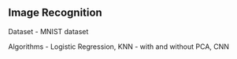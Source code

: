 ## Image Recognition 

Dataset - MNIST dataset

Algorithms - Logistic Regression, KNN - with and without PCA, CNN
